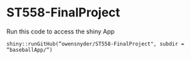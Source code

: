 # ST558-FinalProject



Run this code to access the shiny App

`shiny::runGitHub(“owensnyder/ST558-FinalProject", subdir = “baseballApp/“)`
